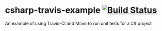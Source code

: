 # csharp-travis-example [![Build Status](https://travis-ci.org/oharkins/HelloWorldTravisCI.svg?branch=master)](https://travis-ci.org/oharkins/HelloWorldTravisCI)
An example of using Travis-CI and Mono to run unit tests for a C# project
